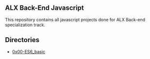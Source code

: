 ## ALX Back-End Javascript

This repository contains all javascript projects done for ALX Back-end specialization track.

## Directories

- [0x00-ES6_basic](./0x00-ES6_basic)
